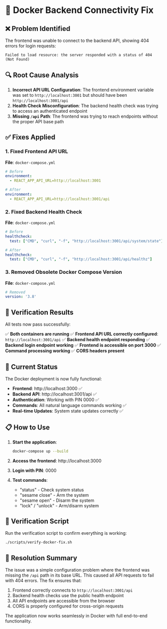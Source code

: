 # 🔧 Docker Backend Connectivity Fix

## ❌ **Problem Identified**

The frontend was unable to connect to the backend API, showing 404 errors for login requests:
```
Failed to load resource: the server responded with a status of 404 (Not Found)
```

## 🔍 **Root Cause Analysis**

1. **Incorrect API URL Configuration**: The frontend environment variable was set to `http://localhost:3001` but should have been `http://localhost:3001/api`
2. **Health Check Misconfiguration**: The backend health check was trying to access an authenticated endpoint
3. **Missing `/api` Path**: The frontend was trying to reach endpoints without the proper API base path

## ✅ **Fixes Applied**

### 1. **Fixed Frontend API URL**
**File**: `docker-compose.yml`
```yaml
# Before
environment:
  - REACT_APP_API_URL=http://localhost:3001

# After  
environment:
  - REACT_APP_API_URL=http://localhost:3001/api
```

### 2. **Fixed Backend Health Check**
**File**: `docker-compose.yml`
```yaml
# Before
healthcheck:
  test: ["CMD", "curl", "-f", "http://localhost:3001/api/system/state"]

# After
healthcheck:
  test: ["CMD", "curl", "-f", "http://localhost:3001/api/healthz"]
```

### 3. **Removed Obsolete Docker Compose Version**
**File**: `docker-compose.yml`
```yaml
# Removed
version: '3.8'
```

## 🧪 **Verification Results**

All tests now pass successfully:

✅ **Both containers are running**
✅ **Frontend API URL correctly configured**: `http://localhost:3001/api`
✅ **Backend health endpoint responding**
✅ **Backend login endpoint working**
✅ **Frontend is accessible on port 3000**
✅ **Command processing working**
✅ **CORS headers present**

## 🚀 **Current Status**

The Docker deployment is now fully functional:

- **Frontend**: http://localhost:3000 ✅
- **Backend API**: http://localhost:3001/api ✅
- **Authentication**: Working with PIN 0000 ✅
- **Commands**: All natural language commands working ✅
- **Real-time Updates**: System state updates correctly ✅

## 📋 **How to Use**

1. **Start the application**:
   ```bash
   docker-compose up --build
   ```

2. **Access the frontend**: http://localhost:3000

3. **Login with PIN**: 0000

4. **Test commands**:
   - "status" - Check system status
   - "sesame close" - Arm the system
   - "sesame open" - Disarm the system
   - "lock" / "unlock" - Arm/disarm system

## 🔧 **Verification Script**

Run the verification script to confirm everything is working:
```bash
./scripts/verify-docker-fix.sh
```

## 🎯 **Resolution Summary**

The issue was a simple configuration problem where the frontend was missing the `/api` path in its base URL. This caused all API requests to fail with 404 errors. The fix ensures that:

1. Frontend correctly connects to `http://localhost:3001/api`
2. Backend health checks use the public health endpoint
3. All API endpoints are accessible from the browser
4. CORS is properly configured for cross-origin requests

The application now works seamlessly in Docker with full end-to-end functionality.
